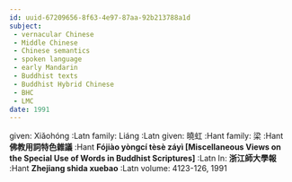 ```yaml
---
id: uuid-67209656-8f63-4e97-87aa-92b213788a1d
subject: 
 - vernacular Chinese
 - Middle Chinese
 - Chinese semantics
 - spoken language
 - early Mandarin
 - Buddhist texts
 - Buddhist Hybrid Chinese
 - BHC
 - LMC
date: 1991
---
```


given: Xiǎohóng :Latn
family: Liáng :Latn
given: 曉虹 :Hant
family: 梁 :Hant
**佛教用詞特色雜議** :Hant
**Fójiào yòngcí tèsè záyì [Miscellaneous Views on the Special Use of Words in Buddhist Scriptures]** :Latn
In: 
**浙江師大學報** :Hant
**Zhejiang shida xuebao** :Latn
volume: 4123-126, 1991